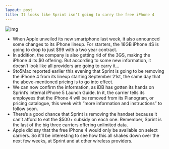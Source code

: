 ```yaml
---
layout: post
title: It looks like Sprint isn't going to carry the free iPhone 4
---
```

![img](http://media.idownloadblog.com/wp-content/uploads/2012/09/sprint-iphone-4-e1347950976605.jpg)
* When Apple unveiled its new smartphone last week, it also announced some changes to its iPhone lineup. For starters, the 16GB iPhone 4S is going to drop to just $99 with a two year contract.
* In addition, the company is also getting rid of the 3GS, making the iPhone 4 its $0 offering. But according to some new information, it doesn’t look like all providers are going to carry it…
* 9to5Mac reported earlier this evening that Sprint is going to be removing the iPhone 4 from its lineup starting September 21st, the same day that the above-mentioned pricing is to go into effect.
* We can now confirm the information, as iDB has gotten its hands on Sprint’s internal iPhone 5 Launch Guide. In it, the carrier tells its employees that the iPhone 4 will be removed from its Planogram, or pricing catalogue, this week with “more information and instructions” to follow soon.
* There’s a good chance that Sprint is removing the handset because it can’t afford to eat the $500+ subsidy on each one. Remember, Sprint is the last of the big three carriers offering unlimited data.
* Apple did say that the free iPhone 4 would only be available on select carriers. So it’ll be interesting to see how this all shakes down over the next few weeks, at Sprint and at other wireless providers.

